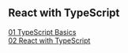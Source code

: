 ## React with TypeScript

[01 TypeScript Basics](./01-ts-refresher/README.md) <br/>
[02 React with TypeScript](./02-react-ts-basics/README.md) <br/>
